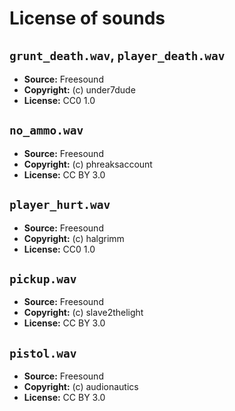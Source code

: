 # License of sounds

## `grunt_death.wav`, `player_death.wav`

- **Source:** Freesound
- **Copyright:** (c) under7dude
- **License:** CC0 1.0

## `no_ammo.wav`

- **Source:** Freesound
- **Copyright:** (c) phreaksaccount
- **License:** CC BY 3.0

## `player_hurt.wav`

- **Source:** Freesound
- **Copyright:** (c) halgrimm
- **License:** CC0 1.0

## `pickup.wav`

- **Source:** Freesound
- **Copyright:** (c) slave2thelight
- **License:** CC BY 3.0

## `pistol.wav`

- **Source:** Freesound
- **Copyright:** (c) audionautics
- **License:** CC BY 3.0
